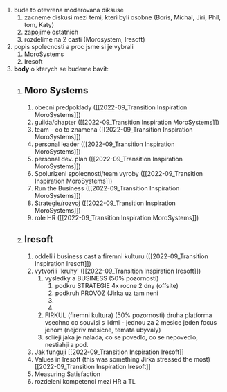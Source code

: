 
1. bude to otevrena moderovana diksuse
	1. zacneme diskusi mezi temi, kteri byli osobne (Boris, Michal, Jiri, Phil, tom, Katy)
	2. zapojime ostatnich
	3. rozdelime na 2 casti (Morosystem, Iresoft)
2. popis spolecnosti a proc jsme si je vybrali
	1. MoroSystems
	2. Iresoft
3. **body** o kterych se budeme bavit:
	1. ## Moro Systems
		1. obecni predpoklady ([[2022-09_Transition Inspiration MoroSystems]])
		2. guilda/chapter ([[2022-09_Transition Inspiration MoroSystems]])
		3. team - co to znamena ([[2022-09_Transition Inspiration MoroSystems]])
		4. personal leader ([[2022-09_Transition Inspiration MoroSystems]])
		5. personal dev. plan ([[2022-09_Transition Inspiration MoroSystems]])
		6. Spolurizeni spolecnosti/team vyroby ([[2022-09_Transition Inspiration MoroSystems]])
		7. Run the Business ([[2022-09_Transition Inspiration MoroSystems]])
		8. Strategie/rozvoj ([[2022-09_Transition Inspiration MoroSystems]])
		9. role HR ([[2022-09_Transition Inspiration MoroSystems]])
	2. ## Iresoft
		1. oddelili business cast a firemni kulturu ([[2022-09_Transition Inspiration Iresoft]])
		2. vytvorili 'kruhy' ([[2022-09_Transition Inspiration Iresoft]])
			1. vysledky a BUSINESS (50% pozornosti)
				1.   podkru STRATEGIE 4x rocne 2 dny (offsite)
				2.   podkruh PROVOZ (Jirka uz tam neni
				3. 
				4. 
			2. FIRKUL (firemni kultura) (50% pozornosti) druha platforma vsechno co souvisi s lidmi - jednou za 2 mesice jeden focus jenom (nejdriv mesicne, temata ubyvaly)
			3. sdlieji jaka je nalada, co se povedlo, co se nepovedlo, nestiahji a pod.
		3. Jak funguji [[2022-09_Transition Inspiration Iresoft]]
		4. Values in Iresoft (this was something Jirka stressed the most) [[2022-09_Transition Inspiration Iresoft]]
		5. Measuring Satisfaction
		6. rozdeleni kompetenci mezi HR a TL